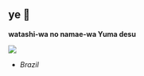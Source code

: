 ## ye 🍡

**watashi-wa no namae-wa Yuma desu**

![](https://wallpaper.forfun.com/fetch/43/43be062bdd73de3e21052caeebe95143.jpeg)

- _Brazil_
